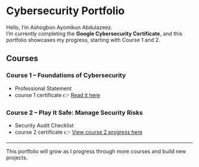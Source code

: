 # Cybersecurity Portfolio  

Hello, I’m Ashogbon Ayomikun Abdulazeez.  
I’m currently completing the **Google Cybersecurity Certificate**, and this portfolio showcases my progress, starting with Course 1 and 2.  

## Courses  

### Course 1 – Foundations of Cybersecurity  
- Professional Statement
- course 1 certificate
   👉 [Read it here](./Portfolio/Course1-Foundation-of-Cybersecurity)

### Course 2 – Play It Safe: Manage Security Risks  
- Security Audit Checklist
- course 2 certificate
  👉 [View course 2 progress here](./Portfolio)

---

This portfolio will grow as I progress through more courses and build new projects.  
